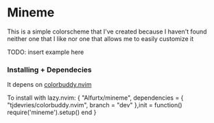 # Mineme
This is a simple colorscheme that I've created because I haven't found neither one that I like nor one that allows me to easily customize it

TODO: insert example here

### Installing + Dependecies

It depens on [colorbuddy.nvim](https://github.com/tjdevries/colorbuddy.nvim)

To install with lazy.nvim:
    { "Alfurtx/mineme", dependencies = { "tjdevries/colorbuddy.nvim", branch = "dev" },init = function() require('mineme').setup() end }
